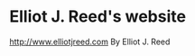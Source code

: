 # Elliot J. Reed's website
http://www.elliotjreed.com
By Elliot J. Reed
 
 
 
 
 
 
 
 
 
 
 
 
 
 
 
 
 
 
 
